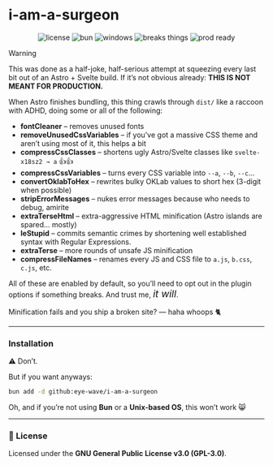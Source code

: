 # i-am-a-surgeon

<center>

![license](https://img.shields.io/badge/license-GPLv3-blue?style=for-the-badge)
![bun](https://img.shields.io/badge/needs-bun-black?logo=bun&logoColor=white&style=for-the-badge)
![windows](https://img.shields.io/badge/windows-support--nah-lightgrey?style=for-the-badge)
![breaks things](https://img.shields.io/badge/may_break-your_build-critical?style=for-the-badge)
![prod ready](https://img.shields.io/badge/production_ready-hell_no-critical?style=for-the-badge)
</center>


> [!WARNING]
> This was done as a half-joke, half-serious attempt at squeezing every last bit out of an Astro + Svelte build. If it’s not obvious already: **THIS IS NOT MEANT FOR PRODUCTION.**

When Astro finishes bundling, this thing crawls through `dist/` like a raccoon with ADHD, doing some or all of the following:

- **fontCleaner** – removes unused fonts
- **removeUnusedCssVariables** – if you’ve got a massive CSS theme and aren’t using most of it, this helps a bit
- **compressCssClasses** – shortens ugly Astro/Svelte classes like `svelte-x18sz2 → a` 👍👍
- **compressCssVariables** – turns every CSS variable into `--a`, `--b`, `--c`...
- **convertOklabToHex** – rewrites bulky OKLab values to short hex (3-digit when possible)
- **stripErrorMessages** – nukes error messages because who needs to debug, amirite
- **extraTerseHtml** – extra-aggressive HTML minification (Astro islands are spared... mostly)
- **leStupid** – commits semantic crimes by shortening well established syntax with Regular Expressions.
- **extraTerse** – more rounds of unsafe JS minification
- **compressFileNames** – renames every JS and CSS file to `a.js`, `b.css`, `c.js`, etc.

All of these are enabled by default, so you’ll need to opt out in the plugin options if something breaks. And trust me, <i style="font-size:1.2rem">it will</i>.

Minification fails and you ship a broken site? — haha whoops 🐈

---

### Installation

⚠️ Don’t.

But if you want anyways:

```sh
bun add -d github:eye-wave/i-am-a-surgeon
```

Oh, and if you’re not using **Bun** or a **Unix-based OS**, this won’t work 😸

---

### 🧾 License

Licensed under the **GNU General Public License v3.0 (GPL-3.0)**.
